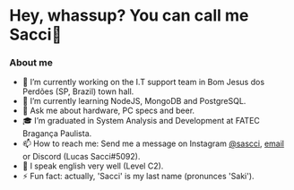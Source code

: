 # Hey, whassup? You can call me Sacci👋

### About me


- 🔭 I’m currently working on the I.T support team in Bom Jesus dos Perdões (SP, Brazil) town hall.
- 🌱 I’m currently learning NodeJS, MongoDB and PostgreSQL.
- 💬 Ask me about hardware, PC specs and beer.
- 🎓 I’m graduated in System Analysis and Development at FATEC Bragança Paulista.
- 📫 How to reach me: Send me a message on Instagram [@sascci](https://www.instagram.com/sascci/), [email](mailto:saccilucas@gmail.com) or Discord (Lucas Sacci#5092).
- :rocket: I speak english very well (Level C2).
- ⚡ Fun fact: actually, 'Sacci' is my last name (pronunces 'Saki').



